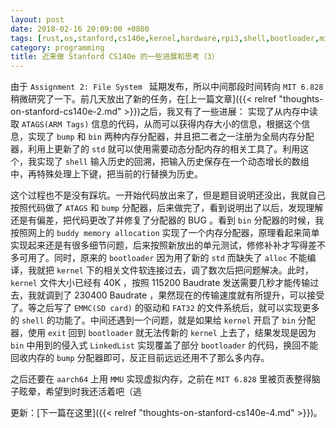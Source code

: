 ```yaml
---
layout: post
date: 2018-02-16 20:09:00 +0800
tags: [rust,os,stanford,cs140e,kernel,hardware,rpi3,shell,bootloader,mit 6.828,atags]
category: programming
title: 近来做 Stanford CS140e 的一些进展和思考（3）
---
```


由于 `Assignment 2: File System ` 延期发布，所以中间那段时间转向 `MIT 6.828` 稍微研究了一下。前几天放出了新的任务，在[上一篇文章]({{< relref "thoughts-on-stanford-cs140e-2.md" >}})之后，我又有了一些进展： 实现了从内存中读取 `ATAGS(ARM Tags)` 信息的代码，从而可以获得内存大小的信息，根据这个信息，实现了 `bump` 和 `bin` 两种内存分配器，并且把二者之一注册为全局内存分配器，利用上更新了的 `std` 就可以使用需要动态分配内存的相关工具了。利用这个，我实现了 `shell` 输入历史的回溯，把输入历史保存在一个动态增长的数组中，再特殊处理上下键，把当前的行替换为历史。

这个过程也不是没有踩坑。一开始代码放出来了，但是题目说明还没出，我就自己按照代码做了 `ATAGS` 和 `bump` 分配器，后来做完了，看到说明出了以后，发现理解还是有偏差，把代码更改了并修复了分配器的 BUG 。看到 `bin` 分配器的时候，我按照网上的 `buddy memory allocation` 实现了一个内存分配器，原理看起来简单实现起来还是有很多细节问题，后来按照新放出的单元测试，修修补补才写得差不多可用了。同时，原来的 `bootloader` 因为用了新的 `std` 而缺失了 `alloc` 不能编译，我就把 `kernel` 下的相关文件软连接过去，调了数次后把问题解决。此时， `kernel` 文件大小已经有 40K ，按照 115200 Baudrate 发送需要几秒才能传输过去，我就调到了 230400 Baudrate ，果然现在的传输速度就有所提升，可以接受了。等之后写了 `EMMC(SD card)` 的驱动和 `FAT32` 的文件系统后，就可以实现更多的 `shell` 的功能了。中间还遇到一个问题，就是如果给 `kernel` 开启了 `bin` 分配器，使用 `exit` 回到 `bootloader` 就无法传新的 `kernel` 上去了，结果发现是因为 `bin` 中用到的侵入式 `LinkedList` 实现覆盖了部分 `bootloader` 的代码，换回不能回收内存的 `bump` 分配器即可，反正目前远远还用不了那么多内存。

之后还要在 `aarch64` 上用 `MMU` 实现虚拟内存，之前在 `MIT 6.828` 里被页表整得脑子眩晕，希望到时我还活着吧（逃

更新：[下一篇在这里]({{< relref "thoughts-on-stanford-cs140e-4.md" >}})。
